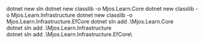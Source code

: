 dotnet new sln
dotnet new classlib -o Mjos.Learn.Core
dotnet new classlib -o Mjos.Learn.Infrastructure
dotnet new classlib -o Mjos.Learn.Infrastructure.EfCore
dotnet sln add .\Mjos.Learn.Core\
dotnet sln add .\Mjos.Learn.Infrastructure\
dotnet sln add .\Mjos.Learn.Infrastructure.EfCore\
